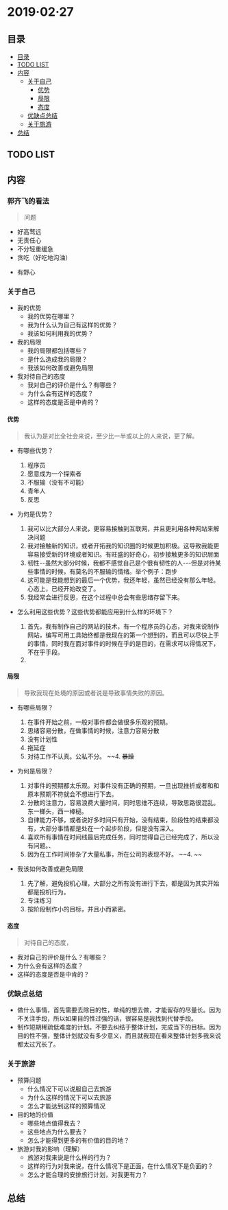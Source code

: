 ﻿# 2019·02·27

## 目录

<!-- TOC depthFrom:2 -->

- [目录](#目录)
- [TODO LIST](#todo-list)
- [内容](#内容)
    - [关于自己](#关于自己)
        - [优势](#优势)
        - [局限](#局限)
        - [态度](#态度)
    - [优缺点总结](#优缺点总结)
    - [关于旅游](#关于旅游)
- [总结](#总结)

<!-- /TOC -->

## TODO LIST

## 内容

### 郭齐飞的看法

> 问题
- 好高骛远
- 无责任心
- 不分轻重缓急
- 贪吃（好吃地沟油）
> 
- 有野心 

### 关于自己

- 我的优势
  - 我的优势在哪里？
  - 我为什么认为自己有这样的优势？
  - 我该如何利用我的优势？
- 我的局限
  - 我的局限都包括哪些？
  - 是什么造成我的局限？
  - 我该如何改善或避免局限
- 我对待自己的态度
  - 我对自己的评价是什么？有哪些？
  - 为什么会有这样的态度？
  - 这样的态度是否是中肯的？
  
#### 优势

> 我认为是对比全社会来说，至少比一半或以上的人来说，更了解。

- 有哪些优势？
  1. 程序员
  2. 愿意成为一个探索者
  3. 不服输（没有不可能）
  4. 青年人
  5. 反思

- 为何是优势？
  1. 我可以比大部分人来说，更容易接触到互联网，并且更利用各种网站来解决问题
  2. 我对接触新的知识，或者开拓我的知识圈的时候更加积极。这导致我能更容易接受新的环境或者知识。有旺盛的好奇心，初步接触更多的知识层面
  3. 韧性--虽然大部分时候，我都不感觉自己是个很有韧性的人---但是对待某些事情的时候，有莫名的不服输的情绪。举个例子：跑步
  4. 这可能是我能想到的最后一个优势，我还年轻，虽然已经没有那么年轻。心态上，已经开始改变了。
  5. 我经常会进行反思，在这个过程中总会有些思绪存留下来。


- 怎么利用这些优势？这些优势都能应用到什么样的环境下？
  1. 首先，我有制作自己的网站的技术，有一个程序员的心态，对我来说制作网站，编写可用工具始终都是我现在的第一个想到的，而且可以尽快上手的事情，同时我在面对事件的时候在乎的是目的，在需求可以得情况下，不在乎手段。
  2. 


#### 局限

> 导致我现在处境的原因或者说是导致事情失败的原因。

- 有哪些局限？
  1. 在事件开始之前，一般对事件都会做很多乐观的预期。
  2. 思绪容易分散，在做事情的时候，注意力容易分散
  3. 没有计划性
  4. 拖延症
  5. 对待工作不认真。公私不分。
  ~~4. ~~暴躁~~

- 为何是局限？
  1. 对事件的预期都太乐观。对事件没有正确的预期，一旦出现挫折或者和和原本预期不符就会不想进行下去。
  2. 分散的注意力，容易浪费大量时间，同时思维不连续，导致思路很混乱。东一榔头，西一棒槌。
  3. 自律能力不够，或者说好多时间只有开始，没有结束，阶段性的结束都没有，大部分事情都是处在一个起步阶段，但是没有深入。
  4. 喜欢所有事情在时间线最后完成任务，同时觉得自己已经完成了，所以没有问题。、
  5. 因为在工作时间掺杂了大量私事，所在公司的表现不好。
  ~~4. ~~
  

- 我该如何改善或避免局限
  1. 先了解，避免投机心理，大部分之所有没有进行下去，都是因为其实开始都是投机行为。
  2. 专注练习
  3. 按阶段制作小的目标，并且小而紧密。


#### 态度

> 对待自己的态度，

- 我对自己的评价是什么？有哪些？
- 为什么会有这样的态度？
- 这样的态度是否是中肯的？

### 优缺点总结

- 做什么事情，首先需要去除目的性，单纯的想去做，才能留存的尽量长。因为不关注手段，所以如果目的性过强的话，很容易是我找到代替手段。
- 制作短期稀疏低难度的计划。不要去纠结于整体计划，完成当下的目标。因为目的性不强，整体计划就没有多少意义，而且就我现在看来整体计划多我来说都太过冗长了。



### 关于旅游

- 预算问题
  - 什么情况下可以说服自己去旅游
  - 为什么这样的情况下可以去旅游
  - 怎么才能达到这样的预算情况
- 目的地的价值
  - 哪些地点值得我去？
  - 这些地点为什么要去？
  - 怎么才能得到更多的有价值的目的地？
- 旅游对我的影响（理解）
  - 旅游对我来说是什么样的行为？
  - 这样的行为对我来说，在什么情况下是正面，在什么情况下是负面的？
  - 怎么才能合理的安排旅行计划，对我更有力？


## 总结


